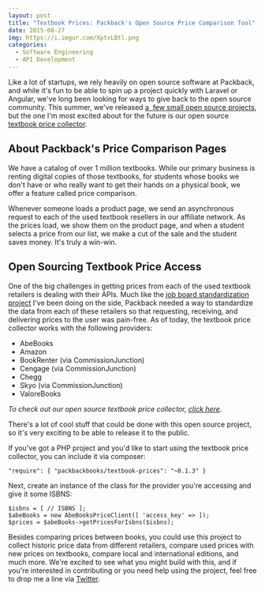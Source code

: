 ```yaml
---
layout: post
title: "Textbook Prices: Packback's Open Source Price Comparison Tool"
date: 2015-08-27
img: https://i.imgur.com/XptxLBtl.png
categories:
  - Software Engineering
  - API Development
---
```

Like a lot of startups, we rely heavily on open source software at Packback, and while it's fun to be able to spin up a project quickly with Laravel or Angular, we've long been looking for ways to give back to the open source community. This summer, we've released [a  few small open source projects](https://github.com/packbackbooks), but the one I'm most excited about for the future is our open source [textbook price collector](https://github.com/packbackbooks/textbook-prices).

## About Packback's Price Comparison Pages

We have a catalog of over 1 million textbooks. While our primary business is renting digital copies of those textbooks, for students whose books we don't have or who really want to get their hands on a physical book, we offer a feature called price comparison.

Whenever someone loads a product page, we send an asynchronous request to each of the used textbook resellers in our affiliate network. As the prices load, we show them on the product page, and when a student selects a price from our list, we make a cut of the sale and the student saves money. It's truly a win-win.

## Open Sourcing Textbook Price Access

One of the big challenges in getting prices from each of the used textbook retailers is dealing with their APIs. Much like the [job board standardization project](/posts/job-board-api-1-release/) I've been doing on the side, Packback needed a way to standardize the data from each of these retailers so that requesting, receiving, and delivering prices to the user was pain-free. As of today, the textbook price collector works with the following providers:

*   AbeBooks
*   Amazon
*   BookRenter (via CommissionJunction)
*   Cengage (via CommissionJunction)
*   Chegg
*   Skyo (via CommissionJunction)
*   ValoreBooks

_To check out our open source textbook price collector, [click here](https://github.com/packbackbooks/textbook-prices)._

There's a lot of cool stuff that could be done with this open source project, so it's very exciting to be able to release it to the public. 

If you've got a PHP project and you'd like to start using the textbook price collector, you can include it via composer: 

```
"require": { "packbackbooks/textbook-prices": "~0.1.3" }
```

Next, create an instance of the class for the provider you're accessing and give it some ISBNS:

```
$isbns = [ // ISBNS ];
$abeBooks = new AbeBooksPriceClient([ 'access_key' => ]);
$prices = $abeBooks->getPricesForIsbns($isbns);
```

Besides comparing prices between books, you could use this project to collect historic price data from different retailers, compare used prices with new prices on textbooks, compare local and international editions, and much more. We're excited to see what you might build with this, and if you're interested in contributing or you need help using the project, feel free to drop me a line via [Twitter](http://www.twitter.com/karllhughes).
